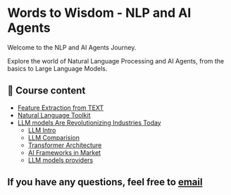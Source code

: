 # Words to Wisdom -  NLP and AI Agents

Welcome to the NLP and AI Agents Journey.

Explore the world of Natural Language Processing and AI Agents, from the basics to Large Language Models.


## 📂 Course content

- [Feature Extraction from TEXT](FeatureExtraction_from_TEXT.md)
- [Natural Language Toolkit](NaturalLanguageToolkit.md)
- [LLM models Are Revolutionizing Industries Today](LLM_Revolution.md)
    - [LLM Intro](LLM_Revolution/Intro.md)
    - [LLM Comparision](LLM_Revolution/LLM_compare.md)
    - [Transformer Architecture](LLM_Revolution/TransformerAchitecture.md)
    - [AI Frameworks in Market](LLM_Revolution/Frameworks.md)
    - [LLM models providers](LLM_Revolution/LLM_providers_models.md)

## If you have any questions, feel free to [email](mailto:vamshi.430@gmail.com)
